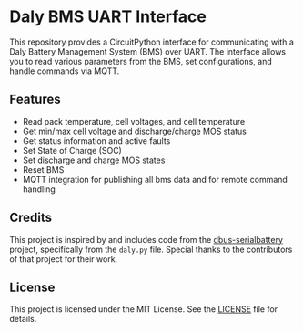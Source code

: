 # Daly BMS UART Interface

This repository provides a CircuitPython interface for communicating with a Daly Battery Management System (BMS) over UART. The interface allows you to read various parameters from the BMS, set configurations, and handle commands via MQTT.

## Features

- Read pack temperature, cell voltages, and cell temperature
- Get min/max cell voltage and discharge/charge MOS status
- Get status information and active faults
- Set State of Charge (SOC)
- Set discharge and charge MOS states
- Reset BMS
- MQTT integration for publishing all bms data and for remote command handling


## Credits

This project is inspired by and includes code from the [dbus-serialbattery](https://github.com/Louisvdw/dbus-serialbattery) project, specifically from the `daly.py` file. Special thanks to the contributors of that project for their work.


## License

This project is licensed under the MIT License. See the [LICENSE](LICENSE) file for details.